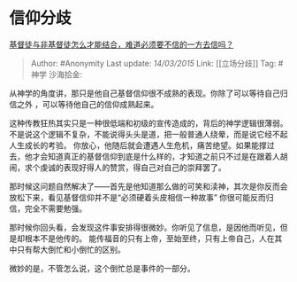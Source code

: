 # 信仰分歧
[基督徒与非基督徒怎么才能结合，难道必须要不信的一方去信吗？](https://www.zhihu.com/question/20446236/answer/41952413)

> Author: #Anonymity
> Last update: *14/03/2015*
> Link: [[立场分歧]]
> Tag: #神学
> 沙海拾金:

从神学的角度讲，那只是他自己基督信仰很不成熟的表现。你除了可以等待自己归信之外 ，可以等待他自己的信仰成熟起来。

这种传教狂热其实只是一种很低端和初级的宣传造成的，背后的神学逻辑很薄弱。 不是说这个逻辑不复杂，不能说得头头是道，把一般普通人绕晕，而是说它经不起人生成长的考验。 你放心，他随后就会遭遇人生危机，痛苦绝望。如果能撑过去，他才会知道真正的基督信仰到底是什么样的，才知道之前只不过是在跟着人胡闹，求个虔诚的表现好得人的赞赏，得自己对自己的崇拜罢了。

那时候这问题自然解决了——首先是他知道那么做的可笑和渎神，其次是你反而会放松下来，看见基督信仰并不是“必须硬着头皮相信一种故事” 你很可能反而归信，完全不需要勉强。

那时候你回头看，会发现这件事安排得很微妙。你听见了信息，是因他而听见，但是却根本不是他传的。 能传福音的只有上帝，至始至终，只有上帝自己，人在其中只有帮大倒忙和小倒忙的区别。 

微妙的是，不管怎么说，这个倒忙总是事件的一部分。
